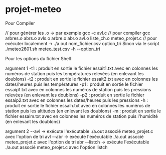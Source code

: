# projet-meteo
Pour Compiler

// pour générer les .o -> par exemple gcc -c avl.c
// pour compiler gcc arbres.o abrs.o avls.o arbre.o abr.o avl.o liste_ch.o meteo_projet.c
// pour exécuter localement -> ./a.out nom_fichier.csv option_tri
Sinon via le script
./meteo2601.sh meteo_test.csv -h --option_tri


Pour les options du fichier Shell

argument 1 
-t1 :  produit en sortie le fichier essait1.txt avec en colonnes les numéros de station  puis les températures relevées (en enlevant les doublons) 
-t2 : produit en sortie le fichier essait2.txt avec en colonnes les dates/heures puis les températures 
-p1 :  produit en sortie le fichier essaip1.txt avec en colonnes les numéros de station  puis les pressions relevées (en enlevant les doublons) 
-p2 : produit en sortie le fichier essaip2.txt avec en colonnes les dates/heures puis les pressions 
-h :  produit en sortie le fichier essaih.txt avec en colonnes les numéros de station puis les altitudes (en enlevant les doublons) 
-m : produit en sortie le fichier essaim.txt avec en colonnes les numéros de station puis l'humidité (en enlevant les doublons) 

argument 2
--avl -> exécute l'exécutable ./a.out associé meteo_projet.c avec l'option de tri avl
--abr -> exécute l'exécutable ./a.out associé meteo_projet.c avec l'option de tri abr
--listch -> exécute l'exécutable ./a.out associé meteo_projet.c avec l'option listch
